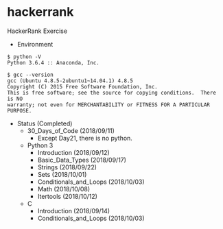 # hackerrank
HackerRank Exercise

* Environment
```
$ python -V
Python 3.6.4 :: Anaconda, Inc.

$ gcc --version
gcc (Ubuntu 4.8.5-2ubuntu1~14.04.1) 4.8.5
Copyright (C) 2015 Free Software Foundation, Inc.
This is free software; see the source for copying conditions.  There is NO
warranty; not even for MERCHANTABILITY or FITNESS FOR A PARTICULAR PURPOSE.
```

* Status (Completed)
  * 30_Days_of_Code (2018/09/11)
    * Except Day21, there is no python.
  * Python 3
    * Introduction (2018/09/12)
    * Basic_Data_Types (2018/09/17)
    * Strings (2018/09/22)
    * Sets (2018/10/01)
    * Conditionals_and_Loops (2018/10/03)
    * Math (2018/10/08)
    * Itertools (2018/10/12)
  * C
    * Introduction (2018/09/14)
    * Conditionals_and_Loops (2018/10/03)
